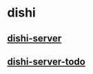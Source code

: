 # dishi

## [dishi-server](https://github.com/insistime/dishi/tree/master/packages/dishi-server#readme)

## [dishi-server-todo](https://github.com/insistime/dishi/tree/master/packages/dishi-server-todo#readme)

